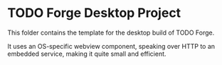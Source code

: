 # TODO Forge Desktop Project

This folder contains the template for the desktop build of TODO Forge.

It uses an OS-specific webview component, speaking over HTTP to an embedded service, making it quite small and efficient.
